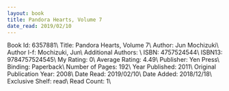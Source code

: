 ```yaml
---
layout: book
title: Pandora Hearts, Volume 7
date_read: 2019/02/10
---
```


Book Id: 6357881\ 
Title: Pandora Hearts, Volume 7\ 
Author: Jun Mochizuki\ 
Author l-f: Mochizuki, Jun\ 
Additional Authors: \ 
ISBN: 4757524544\ 
ISBN13: 9784757524545\ 
My Rating: 0\ 
Average Rating: 4.49\ 
Publisher: Yen Press\ 
Binding: Paperback\ 
Number of Pages: 192\ 
Year Published: 2011\ 
Original Publication Year: 2008\ 
Date Read: 2019/02/10\ 
Date Added: 2018/12/18\ 
Exclusive Shelf: read\ 
Read Count: 1\ 

